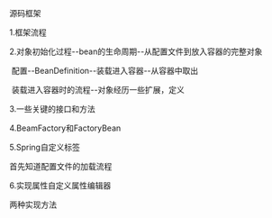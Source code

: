 源码框架

1.框架流程

2.对象初始化过程--bean的生命周期--从配置文件到放入容器的完整对象

​	配置--BeanDefinition--装载进入容器--从容器中取出

​	装载进入容器时的流程--对象经历一些扩展，定义

3.一些关键的接口和方法

4.BeamFactory和FactoryBean





5.Spring自定义标签

首先知道配置文件的加载流程

6.实现属性自定义属性编辑器

两种实现方法

